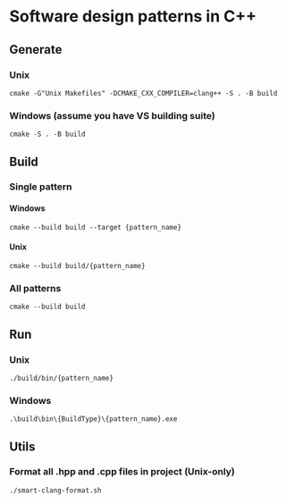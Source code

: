 # Software design patterns in C++

## Generate

### Unix

`cmake -G"Unix Makefiles" -DCMAKE_CXX_COMPILER=clang++ -S . -B build`

### Windows (assume you have VS building suite)

`cmake -S . -B build`

## Build

### Single pattern

#### Windows

`cmake --build build --target {pattern_name}`

#### Unix

`cmake --build build/{pattern_name}`

### All patterns

`cmake --build build`

## Run

### Unix

`./build/bin/{pattern_name}`

### Windows

`.\build\bin\{BuildType}\{pattern_name}.exe`

## Utils

### Format all .hpp and .cpp files in project (Unix-only)

`./smart-clang-format.sh`
